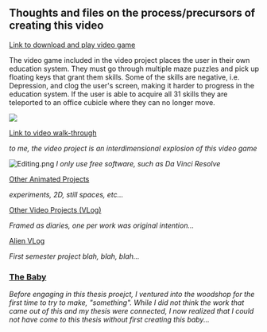 ## Thoughts and files on the process/precursors of creating this video 

[Link to download and play video game](https://drive.google.com/file/d/1taTHbhOsVNT-cIwhFnc3yX3fFGImJx1E/view?usp=sharing)

The video game included in the video project places the user in their own education system. They must go through multiple maze puzzles and pick up floating keys that grant them skills. Some of the skills are negative, i.e. Depression, and clog the user's screen, making it harder to progress in the education system. If the user is able to acquire all 31 skills they are teleported to an office cubicle where they can no longer move.

![]({{site.baseurl}}//VideoGameSS.png)

[Link to video walk-through](https://www.youtube.com/watch?v=rGM_gd95WrM&feature=emb_logo)

_to me, the video project is an interdimensional explosion of this video game_

![Editing.png]({{site.baseurl}}/Editing.png)
_I only use free software, such as Da Vinci Resolve_

[Other Animated Projects](http://www.chrisdivincenzo.com/html/experiments.html)

_experiments, 2D, still spaces, etc..._

[Other Video Projects (VLog)](http://www.chrisdivincenzo.com/html/vlog.html)

_Framed as diaries, one per work was original intention..._

[Alien VLog](http://www.chrisdivincenzo.com/html/videodiary.html)

_First semester project blah, blah, blah..._

### [The Baby](thebaby.md)
_Before engaging in this thesis proejct, I ventured into the woodshop for the first time to try to make, "something". While I did not think the work that came out of this and my thesis were connected, I now realized that I could not have come to this thesis without first creating this baby..._
